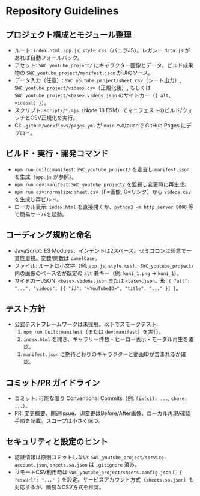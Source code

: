 # Repository Guidelines

## プロジェクト構成とモジュール整理
- ルート: `index.html`, `app.js`, `style.css`（バニラJS）。レガシー `data.js` があれば自動フォールバック。
- アセット: `SWC_youtube_project/` にキャラクター画像とデータ。ビルド成果物の `SWC_youtube_project/manifest.json` がUIのソース。
- データ入力（任意）: `SWC_youtube_project/sheet.csv`（シート出力）, `SWC_youtube_project/videos.csv`（正規化後）, もしくは `SWC_youtube_project/<base>.videos.json` のサイドカー（`{ alt, videos[] }`）。
- スクリプト: `scripts/*.mjs`（Node 18 ESM）でマニフェストのビルド/ウォッチとCSV正規化を実行。
- CI: `.github/workflows/pages.yml` が `main` へのpushで GitHub Pages にデプロイ。

## ビルド・実行・開発コマンド
- `npm run build:manifest`: `SWC_youtube_project/` を走査し `manifest.json` を生成（`app.js` が参照）。
- `npm run dev:manifest`: `SWC_youtube_project/` を監視し変更時に再生成。
- `npm run csv:normalize`: `sheet.csv`（F=画像, G=リンク）から `videos.csv` を生成し再ビルド。
- ローカル表示: `index.html` を直接開くか、`python3 -m http.server 8000` 等で簡易サーバを起動。

## コーディング規約と命名
- JavaScript: ES Modules、インデントは2スペース。セミコロンは任意で一貫性重視。変数/関数は `camelCase`。
- ファイル: ルートは小文字（例: `app.js`, `style.css`）。`SWC_youtube_project/` 内の画像のベース名が既定の `alt` 兼キー（例: `kuni_1.png` → `kuni_1`）。
- サイドカーJSON: `<base>.videos.json` または `<base>.json`。形: `{ "alt": "...", "videos": [{ "id": "<YouTubeID>", "title": "..." }] }`。

## テスト方針
- 公式テストフレームワークは未採用。以下でスモークテスト:
  1) `npm run build:manifest`（または `dev:manifest`）を実行。
  2) `index.html` を開き、ギャラリー件数・ヒーロー表示・モーダル再生を確認。
  3) `manifest.json` に期待どおりのキャラクターと動画IDが含まれるか確認。

## コミット/PR ガイドライン
- コミット: 可能な限り Conventional Commits（例: `fix(ci): ...`, `chore: ...`）。
- PR: 変更概要、関連Issue、UI変更はBefore/After画像、ローカル再現/確認手順を記載。スコープは小さく保つ。

## セキュリティと設定のヒント
- 認証情報は原則コミットしない: `SWC_youtube_project/service-account.json`, `sheets.sa.json` は `.gitignore` 済み。
- リモートCSV利用時は `SWC_youtube_project/sheets.config.json` に `{ "csvUrl": "..." }` を設定。サービスアカウント方式（`sheets.sa.json`）も対応するが、簡易なCSV方式を推奨。
